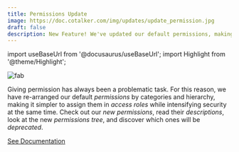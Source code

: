 ```yaml
---
title: Permissions Update
image: https://doc.cotalker.com/img/updates/update_permission.jpg
draft: false
description: New Feature! We've updated our default permissions, making it easier and safer to assign them to access roles.
---
```


import useBaseUrl from '@docusaurus/useBaseUrl'; 
import Highlight from '@theme/Highlight';


<div className="align-center">
<div class="card">
<div class="card__header">

</div>
<div class="card__image">
<img alt="fab" class="img_card" src={useBaseUrl('img/updates/update_permission.jpg')} />
<br/>
</div>
<div class="card__body">

Giving permission has always been a problematic task. For this reason, we have re-arranged our default _permissions_ by categories and hierarchy, making it simpler to assign them in _access roles_ while intensifying security at the same time. Check out our _new permissions_, read their _descriptions_, look at the new _permissions tree_, and discover which ones will be _deprecated_.

</div>
<div className="card__footer text-center align-padding-center">

<a className="button button--info button--block" href="/docs/documentation/admin/admin_accessrole#default-permissions">See Documentation</a>
<br/>

</div>
</div>
</div>

